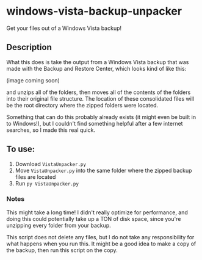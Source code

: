 # windows-vista-backup-unpacker
Get your files out of a Windows Vista backup!

## Description
What this does is take the output from a Windows Vista backup that was made with the Backup and Restore Center, which looks kind of like this:

(image coming soon)

and unzips all of the folders, then moves all of the contents of the folders into their original file structure. The location of these consolidated files will be the root directory where the zipped folders were located.

Something that can do this probably already exists (it might even be built in to Windows!), but I couldn't find something helpful after a  few internet searches, so I made this real quick.

## To use:
1. Download `VistaUnpacker.py`
2. Move `VistaUnpacker.py` into the same folder where the zipped backup files are located
3. Run `py VistaUnpacker.py`

### Notes
This might take a long time! I didn't really optimize for performance, and doing this could potentially take up a TON of disk space, since you're unzipping every folder from your backup.

This script does not delete any files, but I do not take any responsibility for what happens when you run this. It might be a good idea to make a copy of the backup, then run this script on the copy.
